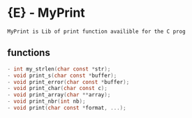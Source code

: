 # {E} - MyPrint
    MyPrint is Lib of print function availible for the C prog

## functions

```c
- int my_strlen(char const *str);
- void print_s(char const *buffer);
- void print_error(char const *buffer);
- void print_char(char const c);
- void print_array(char **array);
- void print_nbr(int nb);
- void print(char const *format, ...);
```
